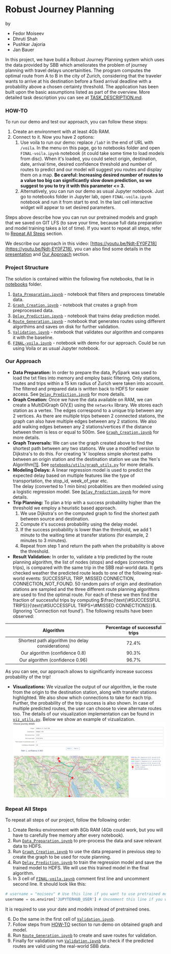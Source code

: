 # Robust Journey Planning

by
- Fedor Moiseev
- Dhruti Shah
- Pushkar Jajoria
- Jan Bauer

In this project, we have build a Robust Journey Planning system which uses the data provided by SBB which ameliorates the problem of journey planning with travel delays uncertainities. The program computes the optimal route from A to B in the city of Zurich, considering that the traveler wants to arrive at his destination before a fixed arrival deadline with a probability above a chosen certainty threshold. The application has been built upon the basic assumptions listed as part of the overview. More detailed task description you can see at [TASK_DESCRIPTION.md](./TASK_DESCRIPTION.md).

### HOW-TO
To run our demo and test our approach, you can follow these steps:
1. Create an environment with at least 4Gb RAM.
2. Connect to it. Now you have 2 options:
    1. Use voila to run our demo: replace `/lab?` in the end of URL with `/voila`. In the menu on this page, go to notebooks folder and open `FINAL-voila.ipynb` notebook (it could take some time to load models from disc). When it's loaded, you could select origin, destination, date, arrival time, desired confidence threshold and number of routes to predict and our model will suggest you routes and display them on a map. **Be careful: Increasing desired number of routes to a value too big can significantly slow down prediction, so we suggest to you to try it with this parameter <= 3.**
    2. Alternatively, you can run our demo as usual Jupyter notebook. Just go to notebooks folder in Jupyter lab, open `FINAL-voila.ipynb` notebook and run it from start to end. In the last cell interactive widget will appear to set desired parameters.

Steps above describe how you can run our pretrained models and graph that we saved on GIT LFS (to save your time, because full data preparation and model training takes a lot of time). If you want to repeat all steps, refer to [Repeat All Steps](#repeat-all-steps) section.

We describe our approach in this video: [https://youtu.be/Ndt-EY0FZ18](https://youtu.be/Ndt-EY0FZ18), you can also find some details in the [presentation](https://drive.google.com/file/d/10NDn0Sb39IpjOIcTiS5S6wJJYgh93BgL/view?usp=sharing) and [Our Approach](#our-approach) section. 

### Project Structure
The solution is contained within the following five notebooks, that lie in [notebooks](./notebooks) folder.
1. [`Data_Preparation.ipynb`](./notebooks/Data_Preparation.ipynb) - notebook that filters and preprocess timetable data.
2. [`Graph_Creation.ipynb`](./notebooks/Graph_Creation.ipynb) - notebook that creates a graph from preprocessed data.
3. [`Delay_Prediction.ipynb`](./notebooks/Delay_Prediction.ipynb) - notebook that trains delay prediction model.
4. [`Route_Generation.ipynb`](./notebooks/Route_Generation.ipynb) - notebook that generates routes using different algorthims and saves on disk for further validation.
5. [`Validation.ipynb`](./notebooks/Validation.ipynb) - notebook that validates our algorithm and compares it with the baseline.
6. [`FINAL-voila.ipynb`](./notebooks/FINAL-voila.ipynb) - notebook with demo for our approach. Could be run using Voila or as usual Jupyter notebook.

### Our Approach
- **Data Preparation:** In order to prepare the data, PySpark was used to load the txt files into memory and employ basic filtering. Only stations, routes and trips within a 15 km radius of Zurich were taken into account. The filtered and prepared data is written back to HDFS for easier access. See [`Delay_Prediction.ipynb`](./notebooks/Delay_Prediction.ipynb) for more details.
- **Graph Creation:** Once we have the data available on RAM, we can create a MultiDiGraph G(V,E) using the `networkx` library. We stores each station as a vertex. The edges correspond to a unique trip between any 2 vertices. As there are multiple trips between 2 connected stations, the graph can also have multiple edges between any 2 stations. We also add walking edges between any 2 stations/vertices if the distance between them is less or equal to 500m. See [`Graph_Creation.ipynb`](./notebooks/Graph_Creation.ipynb) for more details.
- **Graph Traversals:** We can use the graph created above to find the shortest path between any two stations. We use a modified version to Dijkstra's to do this. For creating 'k' loopless simple shortest paths between an origin station and the destination station we use the Yen's Algorithm[[1]](#References). See [`notebooks/utils/graph_utils.py`](notebooks/utils/graph_utils.py) for more details.
- **Modeling Delays:** A linear regression model is used to predict the expected delay based on multiple features like the type of transportation, the stop_id, week_of_year etc.<br/> The delay (converted to 1 min bins) probablities are then modeled using a logistic regression model. See [`Delay_Prediction.ipynb`](./notebooks/Delay_Prediction.ipynb) for more details.
- **Trip Planning:** To plan a trip with a success probability higher than the threshold we employ a heuristic based approach. 
    1. We use Dijkstra's on the computed graph to find the shortest path between source and destination. 
    2. Compute it's success probability using the delay model.
    3. If the success probability is lower than the threshold, we add 1 minute to the waiting time at transfer stations (for example, 2 minutes to 3 minutes).
    4. Repeat from step 1 and return the path when the probability is above the threshold.
- **Result Validation:**
In order to, validate a trip predicted by the route planning algorithm, the list of nodes (stops) and edges (connecting trips), is compared with the same trip in the SBB real-world data. It gets checked weather the predicted route leads to one of the following real-world events: SUCCESSFUL TRIP, MISSED CONNECTION, CONNECTION_NOT_FOUND. 50 random pairs of origin and destination stations are sampled and the three different route planning algorithms are used to find the optimal route. For each of these we then find the fraction of successful trips by computing $`\frac{\text{\#SUCCESSFUL TRIPS}}{\text{\#SUCCESSFUL TRIPS+\#MISSED CONNECTIONS}}`$. (Ignoring 'Connection not found'). The following results have been observed:

| Algorithm                                           | Percentage of successful trips|
|:---------------------------------------------------:|:-----------------------------:|
| Shortest path algorithm (no delay considerations)   | 72.4%                         |
| Our algorithm (confidence 0.8)                      | 90.3%                         |   
| Our algorithm (confidence 0.96)                     | 96.7%                         | 

As you can see, our approach allows to significantly increase success probability of the trip!

- **Visualizations:** We vizualize the output of our algorithm, ie the route from the origin to the destination station, along with transfer stations highlighted. We also show which connections to take for each trip. Further, the probability of the trip success is also shown. In case of multiple predicted routes, the user can choose to view alternate routes too. The details of our visualization implementation can be found in [`viz_utils.py`](./notebooks/utils/viz_utils.py). Below we show an example of vizualization. ![](./figs/viz.png)

### Repeat All Steps
To repeat all steps of our project, follow the following order:
1. Create Renku environment with 8Gb RAM (4Gb could work, but you will have to carefully free memory after every notebook).
2. Run [`Data_Preparation.ipynb`](./notebooks/Data_Preparation.ipynb) to pre-process the data and save relevant data to HDFS.
3. Run [`Graph_Creation.ipynb`](./notebooks/Graph_Creation.ipynb) to use the data prepared in previous step to create the graph to be used for route planning.
4. Run [`Delay_Prediction.ipynb`](./notebooks/Delay_Prediction.ipynb) to train the regression model and save the trained model to HDFS. We will use this trained model in the final algorithm.
5. In 3 cell of [`FINAL-voila.ipynb`](./notebooks/FINAL-voila.ipynb) comment first line and uncomment second line. It should look like this:
```python
# username = "moiseev" # Use this line if you want to use pretrained models.
username = os.environ['JUPYTERHUB_USER'] # Uncomment this line if you want to use your models.
```
It is required to use your date and models instead of pretrained ones. 

6. Do the same in the first cell of [`Validation.ipynb`](./notebooks/Validation.ipynb).
7. Follow steps from [HOW-TO](#how-to) section to run demo on obtained graph and model.
8. Run [`Route_Generation.ipynb`](./notebooks/Route_Generation.ipynb) to create and save routes for validation.
9. Finally for validation run [`Validation.ipynb`](./notebooks/Validation.ipynb) to check if the predicted routes are valid using the real-world SBB data.

